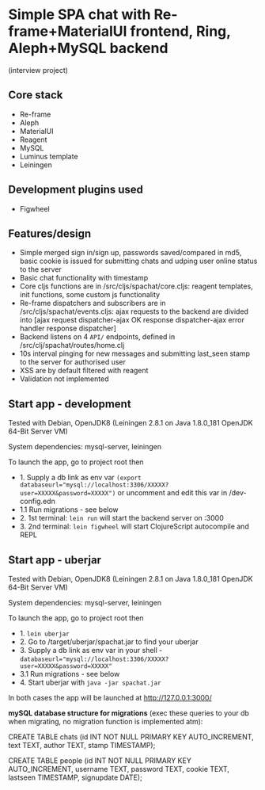 <h1>Simple SPA chat with Re-frame+MaterialUI frontend, Ring, Aleph+MySQL backend</h1>
<p>(interview project)</p>
<h2>Core stack</h2>
<ul>
<li>Re-frame</li>
<li>Aleph</li>
<li>MaterialUI</li>
<li>Reagent</li>
<li>MySQL</li>
<li>Luminus template</li>
<li>Leiningen</li>
</ul>
<h2>Development plugins used</h2>
<ul>
<li>Figwheel</li>
</ul>
<h2>Features/design</h2>
<ul>
<li>Simple merged sign in/sign up, passwords saved/compared in md5, basic cookie is issued for submitting chats and udping user online status to the server</li>
<li>Basic chat functionality with timestamp</li>
<li>Core cljs functions are in /src/cljs/spachat/core.cljs: reagent templates, init functions, some custom js functionality </li>
<li>Re-frame dispatchers and subscribers are in /src/cljs/spachat/events.cljs: ajax requests to the backend are divided into [ajax request dispatcher-ajax OK response dispatcher-ajax error handler response dispatcher]</li>
<li>Backend listens on 4 <code>API/</code> endpoints, defined in /src/clj/spachat/routes/home.clj</li> 
<li>10s interval pinging for new messages and submitting last_seen stamp to the server for authorised user</li>
<li>XSS are by default filtered with reagent</li>
<li>Validation not implemented</li>
</ul>
<h2>Start app - development</h2>
<p>Tested with Debian, OpenJDK8 (Leiningen 2.8.1 on Java 1.8.0_181 OpenJDK 64-Bit Server VM)</p>
<p>System dependencies: mysql-server, leiningen</p>
<p>To launch the app, go to project root then </p>
<ul>
<li>1. Supply a db link as env var <code>(export databaseurl="mysql://localhost:3306/XXXXX?user=XXXXX&password=XXXXX")</code> or uncomment and edit this var in /dev-config.edn</li>
<li>1.1 Run migrations - see below</li>
<li>2. 1st terminal: <code>lein run</code> will start the backend server on :3000</li>
<li>3. 2nd terminal:  <code>lein figwheel</code> will start ClojureScript autocompile and REPL</li>
</ul>
<h2>Start app - uberjar</h2>
<p>Tested with Debian, OpenJDK8 (Leiningen 2.8.1 on Java 1.8.0_181 OpenJDK 64-Bit Server VM)</p>
<p>System dependencies: mysql-server, leiningen</p>
<p>To launch the app, go to project root then </p>
<ul>
<li>1. <code>lein uberjar</code></li>
<li>2. Go to /target/uberjar/spachat.jar to find your uberjar</li>
<li>3. Supply a db link as env var in your shell - <code>databaseurl="mysql://localhost:3306/XXXXX?user=XXXXX&password=XXXXX"</code></li>
<li>3.1 Run migrations - see below</li>
<li>4. Start uberjar with <code>java -jar spachat.jar</code> </li>
</ul>

In both cases the app will be launched at http://127.0.0.1:3000/



<b>mySQL database structure for migrations</b> (exec these queries to your db when migrating, no migration function is implemented atm):


CREATE TABLE chats (id INT NOT NULL PRIMARY KEY AUTO_INCREMENT,
text TEXT,
author TEXT,
stamp TIMESTAMP);


CREATE TABLE people (id INT NOT NULL PRIMARY KEY AUTO_INCREMENT,
username TEXT,
password TEXT,
cookie TEXT,
lastseen TIMESTAMP,
signupdate DATE);



